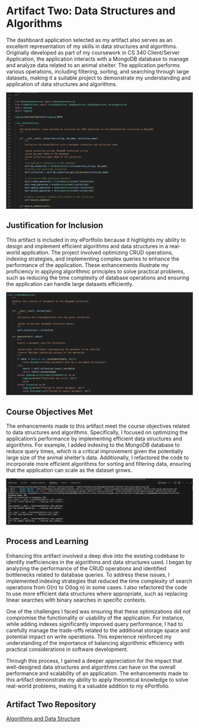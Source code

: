 # Artifact Two: Data Structures and Algorithms
The dashboard application selected as my artifact also serves as an excellent representation of my skills in data structures and algorithms. Originally developed as part of my coursework in CS 340 Client/Server Application, the application interacts with a MongoDB database to manage and analyze data related to an animal shelter. The application performs various operations, including filtering, sorting, and searching through large datasets, making it a suitable project to demonstrate my understanding and application of data structures and algorithms.

![animalShelter Module](https://github.com/nathanwilson3/nathanwilson3.github.io/blob/main/Algorithms%20and%20Data%20Structure/Animal%20Shelter%20Module.png)

## Justification for Inclusion
This artifact is included in my ePortfolio because it highlights my ability to design and implement efficient algorithms and data structures in a real-world application. The project involved optimizing CRUD operations, indexing strategies, and implementing complex queries to enhance the performance of the application. These enhancements illustrate my proficiency in applying algorithmic principles to solve practical problems, such as reducing the time complexity of database operations and ensuring the application can handle large datasets efficiently.

![Crud Operations](https://github.com/nathanwilson3/nathanwilson3.github.io/blob/main/Algorithms%20and%20Data%20Structure/Create%20operation.png)

## Course Objectives Met
The enhancements made to this artifact meet the course objectives related to data structures and algorithms. Specifically, I focused on optimizing the application’s performance by implementing efficient data structures and algorithms. For example, I added indexing to the MongoDB database to reduce query times, which is a critical improvement given the potentially large size of the animal shelter’s data. Additionally, I refactored the code to incorporate more efficient algorithms for sorting and filtering data, ensuring that the application can scale as the dataset grows.

![Unit tests](https://github.com/nathanwilson3/nathanwilson3.github.io/blob/main/Algorithms%20and%20Data%20Structure/Crud%20unit%20test.png)

## Process and Learning
Enhancing this artifact involved a deep dive into the existing codebase to identify inefficiencies in the algorithms and data structures used. I began by analyzing the performance of the CRUD operations and identified bottlenecks related to database queries. To address these issues, I implemented indexing strategies that reduced the time complexity of search operations from O(n) to O(log n) in some cases. I also refactored the code to use more efficient data structures where appropriate, such as replacing linear searches with binary searches in specific contexts.

One of the challenges I faced was ensuring that these optimizations did not compromise the functionality or usability of the application. For instance, while adding indexes significantly improved query performance, I had to carefully manage the trade-offs related to the additional storage space and potential impact on write operations. This experience reinforced my understanding of the importance of balancing algorithmic efficiency with practical considerations in software development.

Through this process, I gained a deeper appreciation for the impact that well-designed data structures and algorithms can have on the overall performance and scalability of an application. The enhancements made to this artifact demonstrate my ability to apply theoretical knowledge to solve real-world problems, making it a valuable addition to my ePortfolio.


## Artifact Two Repository 
[Algorithms and Data Structure](https://github.com/nathanwilson3/nathanwilson3.github.io/tree/main/Algorithms%20and%20Data%20Structure)
